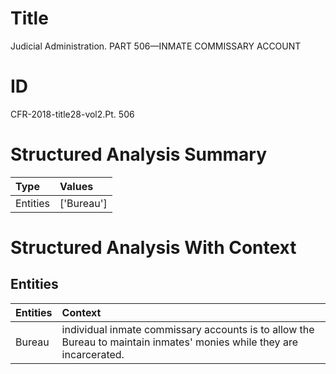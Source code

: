 # Title

 Judicial Administration. PART 506—INMATE COMMISSARY ACCOUNT


# ID

 CFR-2018-title28-vol2.Pt. 506


# Structured Analysis Summary

| Type     | Values     |
|:---------|:-----------|
| Entities | ['Bureau'] |


# Structured Analysis With Context

 


## Entities

| Entities   | Context                                                                                                                |
|:-----------|:-----------------------------------------------------------------------------------------------------------------------|
| Bureau     | individual inmate commissary accounts is to allow the Bureau  to maintain inmates' monies while they are incarcerated. |


